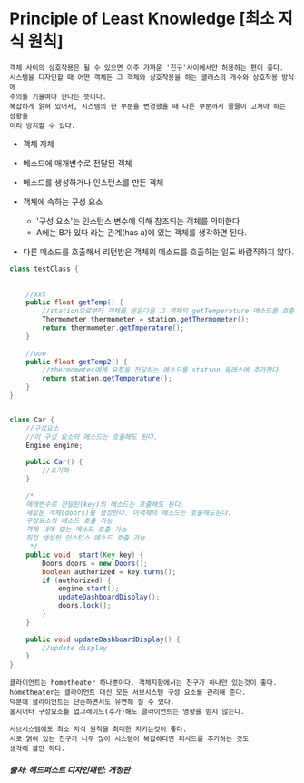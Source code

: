 # Principle of Least Knowledge [최소 지식 원칙]

```
객체 사이의 상호작용은 될 수 있으면 아주 가까운 '친구'사이에서만 허용하는 편이 좋다.
시스템을 디자인할 때 어떤 객체든 그 객체와 상호작용을 하는 클래스의 개수와 상호작용 방식에
주의를 기울여야 한다는 뜻이다.
복잡하게 얽혀 있어서, 시스템의 한 부분을 변경했을 때 다른 부분까지 줄줄이 고쳐야 하는 상황을
미리 방지할 수 있다.
```


- 객체 자체
- 메소드에 매개변수로 전달된 객체
- 메소드를 생성하거나 인스턴스를 만든 객체
- 객체에 속하는 구성 요소
  - '구성 요소'는 인스턴스 변수에 의해 참조되는 객체를 의미한다
  - A에는 B가 있다 라는 관계(has a)에 있는 객체를 생각하면 된다.  


- 다른 메소드를 호출해서 리턴받은 객체의 메소드를 호출하는 일도 바람직하지 않다.

```java
class testClass {
   
    
    //xxx
    public float getTemp() {
        //station으로부터 객체를 받은다음 그 객체의 getTemperature 메소드를 호출함 xx
        Thermometer thermometer = station.getThermometer();
        return thermometer.getTmperature();
    }
    
    //ooo
    public float getTemp2() {
        //thermometer에게 요청을 전달하는 메소드를 station 클래스에 추가한다.
        return station.getTemperature();
    }
}

```


```java

class Car {
    //구성요소
    //이 구성 요소의 메소드는 호출해도 된다.
    Engine engine;
    
    public Car() {
        //초기화
    }
    
    /*
    매개변수로 전달된(key)의 메소드는 호출해도 된다.
    새로운 객체(doors)를 생성한다. 이객체의 메소드는 호출해도된다.
    구성요소의 메소드 호출 가능
    객체 내에 있는 메소드 호출 가능
    직접 생성한 인스턴스 메소드 호출 가능
     */
    public void  start(Key key) {
        Doors doors = new Doors();
        boolean authorized = key.turns();
        if (authorized) {
            engine.start();
            updateDashboardDisplay();
            doors.lock();
        }
    }
    
    public void updateDashboardDisplay() {
        //update display
    }
}

```


```
클라이언트는 hometheater 하나뿐이다. 객체지향에서는 친구가 하나만 있는것이 좋다.
hometheater는 클라이언트 대신 모든 서브시스템 구성 요소를 관리해 준다.
덕분에 클라이언트는 단순하면서도 유연해 질 수 있다.
홈시어터 구성요소를 업그레이드(추가)해도 클라이언트는 영향을 받지 않는다.

서브시스템에도 최소 지식 원칙을 최대한 지키는것이 좋다.
서로 얽혀 있는 친구가 너무 많아 시스템이 복잡하다면 퍼사드를 추가하는 것도
생각해 볼만 하다.
```



##### 출처: 헤드퍼스트 디자인패턴: 개정판
